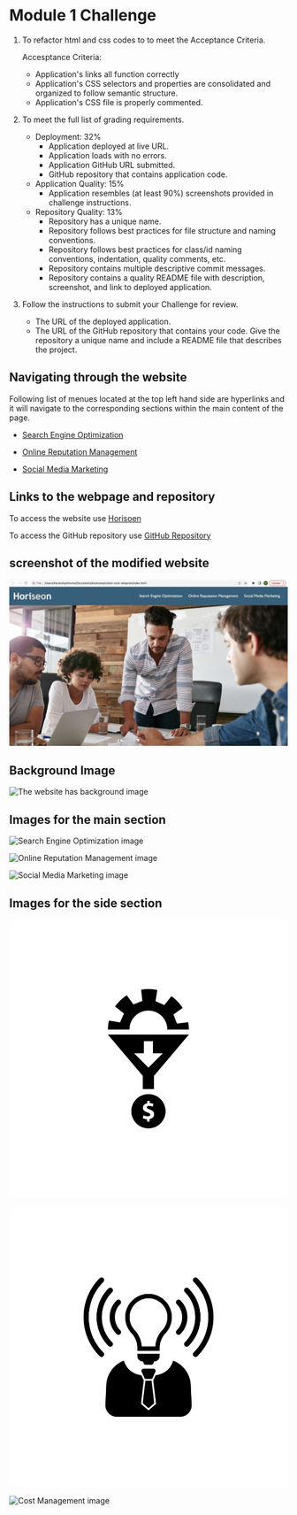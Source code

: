 # Module 1 Challenge

1. To refactor html and css codes to to meet the Acceptance Criteria.

    Accesptance Criteria:
    - Application's links all function correctly
    - Application's CSS selectors and properties are consolidated and organized to follow semantic structure.
    - Application's CSS file is properly commented.
2. To meet the full list of grading requirements.

    - Deployment: 32%
      - Application deployed at live URL.
      - Application loads with no errors.
      - Application GitHub URL submitted.
      - GitHub repository that contains application code.
    - Application Quality: 15%
      - Application resembles (at least 90%) screenshots provided in challenge instructions.
    - Repository Quality: 13%
      - Repository has a unique name.
      - Repository follows best practices for file structure and naming conventions.
      - Repository follows best practices for class/id naming conventions, indentation, quality comments, etc.
      - Repository contains multiple descriptive commit messages.
      - Repository contains a quality README file with description, screenshot, and link to deployed application.
3. Follow the instructions to submit your Challenge for review.
    - The URL of the deployed application.
    - The URL of the GitHub repository that contains your code. Give the repository a unique name and include a README file that describes the project.

## Navigating through the website

Following list of menues located at the top left hand side are hyperlinks and it will navigate to the corresponding sections within the main content of the page.

- [Search Engine Optimization](https://haruka08.github.io/first-day-repo/#search-engine-optimization)

- [Online Reputation Management](https://haruka08.github.io/first-day-repo/#online-reputation-management)

- [Social Media Marketing](https://haruka08.github.io/first-day-repo/#social-media-marketing)


## Links to the webpage and repository

To access the website use [Horisoen](https://haruka08.github.io/first-day-repo/)

To access the GitHub repository use [GitHub Repository](https://github.com/Haruka08/first-day-repo.git)

## screenshot of the modified website

![The screenshot of the completed website](https://github.com/Haruka08/first-day-repo/blob/9287fd3aa74b3bef836d083ce2c7526fc868e3e9/Images/screenshot1.jpg)

## Background Image

![The website has background image](https://github.com/Haruka08/first-day-repo/blob/9287fd3aa74b3bef836d083ce2c7526fc868e3e9/Images/digital-marketing-meeting.jpg)


## Images for the main section

![Search Engine Optimization image](https://github.com/Haruka08/first-day-repo/blob/9287fd3aa74b3bef836d083ce2c7526fc868e3e9/Images/search-engine-optimization.jpg)

![Online Reputation Management image](https://github.com/Haruka08/first-day-repo/blob/9287fd3aa74b3bef836d083ce2c7526fc868e3e9/Images/online-reputation-management.jpg)

![Social Media Marketing image](https://github.com/Haruka08/first-day-repo/blob/9287fd3aa74b3bef836d083ce2c7526fc868e3e9/Images/social-media-marketing.jpg)

## Images for the side section

![Lead Geneation image](https://github.com/Haruka08/first-day-repo/blob/9287fd3aa74b3bef836d083ce2c7526fc868e3e9/Images/lead-generation.png)

![Brand Awareness image](https://github.com/Haruka08/first-day-repo/blob/9287fd3aa74b3bef836d083ce2c7526fc868e3e9/Images/brand-awareness.png)

![Cost Management image](../Images/cost-management.png)
